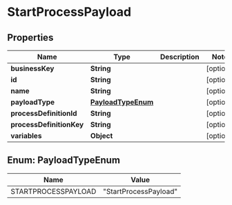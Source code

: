 
# StartProcessPayload

## Properties
Name | Type | Description | Notes
------------ | ------------- | ------------- | -------------
**businessKey** | **String** |  |  [optional]
**id** | **String** |  |  [optional]
**name** | **String** |  |  [optional]
**payloadType** | [**PayloadTypeEnum**](#PayloadTypeEnum) |  |  [optional]
**processDefinitionId** | **String** |  |  [optional]
**processDefinitionKey** | **String** |  |  [optional]
**variables** | **Object** |  |  [optional]


<a name="PayloadTypeEnum"></a>
## Enum: PayloadTypeEnum
Name | Value
---- | -----
STARTPROCESSPAYLOAD | &quot;StartProcessPayload&quot;




